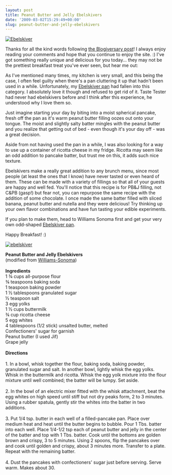 ```yaml
---
layout: post
title: Peanut Butter and Jelly Ebelskivers
date: '2009-03-02T15:29:49+00:00'
slug: peanut-butter-and-jelly-ebelskivers
---
```

<a href="http://www.flickr.com/photos/kstar810/372113470/in/photostream/"><img src="http://farm1.static.flickr.com/171/372113470_d03d39f390.jpg?v=0" alt="Ebelskiver" /></a>

Thanks for all the kind words following <a href="http://www.cpbgallery.com/2009/02/25/a-blogiversary-gift/">the Blogiversary post</a>! I always enjoy reading your comments and hope that you continue to enjoy the site. :) I've got something really unique and delicious for you today... they may not be the prettiest breakfast treat you've ever seen, but hear me out:

As I've mentioned many times, my kitchen is very small, and this being the case, I often feel guilty when there's a pan cluttering it up that hadn't been used in a while. Unfortunately, my <a href="http://www.williams-sonoma.com/products/c332/index.cfm?pkey=xsrd0m1%7C16%7C%7C%7C0%7C%7C%7C%7C%7C%7C%7Cebelskiver&cm%5Fsrc=SCH">Ebelskiver pan</a> had fallen into this category. I absolutely love it though and refused to get rid of it. Taste Tester had never had ebelskivers before and I think after this experience, he understood why I love them so.

Just imagine starting your day by biting into a moist spherical pancake, fresh off the pan as it's warm peanut butter filling oozes out onto your tongue. The moist and slightly salty batter mingles with the peanut butter and you realize that getting out of bed - even though it's your day off - was a great decision.

Aside from not having used the pan in a while, I was also looking for a way to use up a container of ricotta cheese in my fridge. Ricotta may seem like an odd addition to pancake batter, but trust me on this, it adds such nice texture.

Ebelskivers make a really great addition to any brunch menu, since most people (at least the ones that I know) have never tasted  or even heard of them. These can be made with a variety of fillings so that all of your guests are happy and well fed. You'll notice that this recipe is for PB&J filling, not C&PB (gasp!) but fear not, you can repurpose the same recipe with the addition of some chocolate. I once made the same batter filled with sliced banana, peanut butter and nutella and they were delicious! Try thinking up your own flavor combinations and have fun tasting your edible experiments.

If you plan to make them, head to Williams Sonoma first and get your very own odd-shaped <a href="http://www.williams-sonoma.com/products/c332/index.cfm?pkey=xsrd0m1%7C16%7C%7C%7C0%7C%7C%7C%7C%7C%7C%7Cebelskiver&cm%5Fsrc=SCH">Ebelskiver pan</a>. 

Happy Breakfast! :)

<a href="http://www.flickr.com/photos/kstar810/372113427/in/photostream/"><img src="http://farm1.static.flickr.com/179/372113427_af1d5ab655.jpg?v=0" alt="ebelskiver" /></a>

<div class="recipe">
<strong>Peanut Butter and Jelly Ebelskivers</strong><br>
(modified from <a href="http://www.williams-sonoma.com/recipe/recipedetail.cfm?objectid=4FEB2082%2DE0C9%2DE1B0%2D8C390A4C6C211224">Williams-Sonoma</a>)<br>
<br>
<strong>Ingredients</strong><br>
1 ¾ cups all-purpose flour<br>
¾ teaspoons baking soda<br>
1 teaspoon baking powder<br>
1 ½ tablespoons granulated sugar<br>
½ teaspoon salt<br>
3 egg yolks<br>
1 ½ cups buttermilk<br>
¾ cup ricotta cheese<br>
5 egg whites<br>
4 tablespoons (1/2 stick) unsalted butter, melted<br>
Confectioners' sugar for garnish<br>
Peanut butter (I used Jif)<br>
Grape jelly<br>
<br>
<strong>Directions</strong><br>
<br>
1. In a bowl, whisk together the flour, baking soda, baking powder, granulated sugar and salt. In another bowl, lightly whisk the egg yolks. Whisk in the buttermilk and ricotta. Whisk the egg yolk mixture into the flour mixture until well combined; the batter will be lumpy. Set aside. <br>
<br>
2. In the bowl of an electric mixer fitted with the whisk attachment, beat the egg whites on high speed until stiff but not dry peaks form, 2 to 3 minutes. Using a rubber spatula, gently stir the whites into the batter in two additions. <br>
<br>
3. Put 1/4 tsp. butter in each well of a filled-pancake pan. Place over medium heat and heat until the butter begins to bubble. Pour 1 Tbs. batter into each well. Place 1/4-1/2 tsp each of peanut butter and jelly in the center of the batter and top with 1 Tbs. batter. Cook until the bottoms are golden brown and crispy, 3 to 5 minutes. Using 2 spoons, flip the pancakes over and cook until golden and crispy, about 3 minutes more. Transfer to a plate. Repeat with the remaining batter. <br>
<br>
4. Dust the pancakes with confectioners' sugar just before serving. Serve warm. Makes about 30.
</div>
